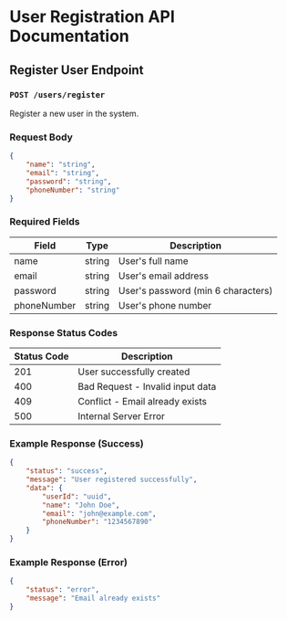 # User Registration API Documentation

## Register User Endpoint

### `POST /users/register`

Register a new user in the system.

### Request Body

```json
{
    "name": "string",
    "email": "string",
    "password": "string",
    "phoneNumber": "string"
}
```

### Required Fields

| Field | Type | Description |
|-------|------|-------------|
| name | string | User's full name |
| email | string | User's email address |
| password | string | User's password (min 6 characters) |
| phoneNumber | string | User's phone number |

### Response Status Codes

| Status Code | Description |
|-------------|-------------|
| 201 | User successfully created |
| 400 | Bad Request - Invalid input data |
| 409 | Conflict - Email already exists |
| 500 | Internal Server Error |

### Example Response (Success)

```json
{
    "status": "success",
    "message": "User registered successfully",
    "data": {
        "userId": "uuid",
        "name": "John Doe",
        "email": "john@example.com",
        "phoneNumber": "1234567890"
    }
}
```

### Example Response (Error)

```json
{
    "status": "error",
    "message": "Email already exists"
}
```
